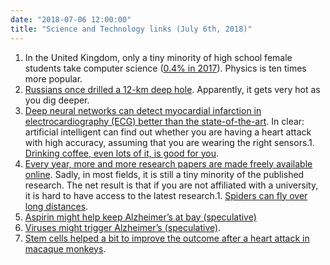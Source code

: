 ```yaml
---
date: "2018-07-06 12:00:00"
title: "Science and Technology links (July 6th, 2018)"
---
```




1. In the United Kingdom, only a tiny minority of high school female students take computer science ([0.4% in 2017](https://assets.publishing.service.gov.uk/government/uploads/system/uploads/attachment_data/file/676389/SFR03_2018_Main_text.pdf)). Physics is ten times more popular.
1. [Russians once drilled a 12-km deep hole](https://www.smithsonianmag.com/smithsonian-institution/ask-smithsonian-whats-deepest-hole-ever-dug-180954349/). Apparently, it gets very hot as you dig deeper.
1. [Deep neural networks can detect myocardial infarction in electrocardiography (ECG) better than the state-of-the-art](https://arxiv.org/pdf/1806.07385.pdf). In clear: artificial intelligent can find out whether you are having a heart attack with high accuracy, assuming that you are wearing the right sensors.1. [Drinking coffee, even lots of it, is good for you](https://jamanetwork.com/journals/jamainternalmedicine/article-abstract/2686145).
1. [Every year, more and more research papers are made freely available online](https://poeticeconomics.blogspot.com/2018/07/dramatic-growth-of-open-access-june-2018.html). Sadly, in most fields, it is still a tiny minority of the published research. The net result is that if you are not affiliated with a university, it is hard to have access to the latest research.1. [Spiders can fly over long distances](http://journals.plos.org/plosbiology/article?id=10.1371/journal.pbio.2004405).
1. [Aspirin might help keep Alzheimer&rsquo;s at bay (speculative)](http://www.jneurosci.org/content/early/2018/07/02/JNEUROSCI.0054-18.2018)
1. [Viruses might trigger Alzheimer&rsquo;s (speculative)](https://www.cell.com/neuron/fulltext/S0896-6273(18)30421-5?_returnURL=https%3A%2F%2Flinkinghub.elsevier.com%2Fretrieve%2Fpii%2FS0896627318304215%3Fshowall%3Dtrue).
1. [Stem cells helped a bit to improve the outcome after a heart attack in macaque monkeys](https://www.nature.com/articles/nbt.4162).


